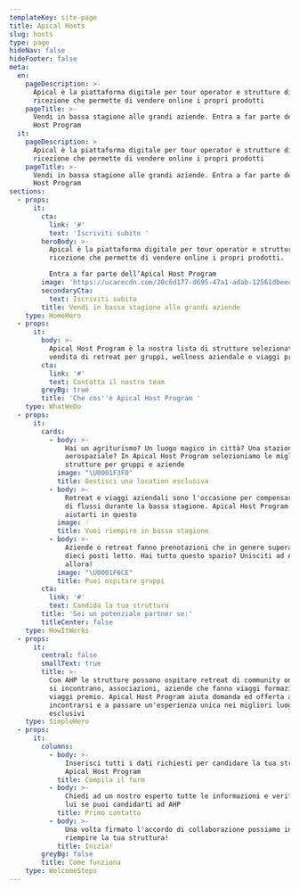 ```yaml
---
templateKey: site-page
title: Apical Hosts
slug: hosts
type: page
hideNav: false
hideFooter: false
meta:
  en:
    pageDescription: >-
      Apical è la piattaforma digitale per tour operator e strutture di
      ricezione che permette di vendere online i propri prodotti 
    pageTitle: >-
      Vendi in bassa stagione alle grandi aziende. Entra a far parte dell’Apical
      Host Program
  it:
    pageDescription: >
      Apical è la piattaforma digitale per tour operator e strutture di
      ricezione che permette di vendere online i propri prodotti 
    pageTitle: >-
      Vendi in bassa stagione alle grandi aziende. Entra a far parte dell’Apical
      Host Program
sections:
  - props:
      it:
        cta:
          link: '#'
          text: 'Iscriviti subito '
        heroBody: >-
          Apical è la piattaforma digitale per tour operator e strutture di
          ricezione che permette di vendere online i propri prodotti. 

          Entra a far parte dell’Apical Host Program
        image: 'https://ucarecdn.com/20c6d177-d695-47a1-adab-12561dbeec82/'
        secondaryCta:
          text: Iscriviti subito
        title: Vendi in bassa stagione alle grandi aziende
    type: HomeHero
  - props:
      it:
        body: >-
          Apical Host Program è la nostra lista di strutture selezionate per la
          vendita di retreat per gruppi, wellness aziendale e viaggi premio.
        cta:
          link: '#'
          text: Contatta il nostro team
        greyBg: true
        title: 'Che cos''è Apical Host Program '
    type: WhatWeDo
  - props:
      it:
        cards:
          - body: >-
              Hai un agriturismo? Un luogo magico in città? Una stazione
              aerospaziale? In Apical Host Program selezioniamo le migliori
              strutture per gruppi e aziende
            image: "\U0001F3F0"
            title: Gestisci una location esclusiva
          - body: >-
              Retreat e viaggi aziendali sono l'occasione per compensare il calo
              di flussi durante la bassa stagione. Apical Host Program può
              aiutarti in questo
            image: ☝
            title: Vuoi riempire in bassa stagione
          - body: >-
              Aziende o retreat fanno prenotazioni che in genere superano i
              dieci posti letto. Hai tutto questo spazio? Unisciti ad AHP
              allora! 
            image: "\U0001F6CE"
            title: Puoi ospitare gruppi
        cta:
          link: '#'
          text: Candida la tua struttura
        title: 'Sei un potenziale partner se:'
        titleCenter: false
    type: HowItWorks
  - props:
      it:
        central: false
        smallText: true
        title: >-
          Con AHP le strutture possono ospitare retreat di community online che
          si incontrano, associazioni, aziende che fanno viaggi formazione o
          viaggi premio. Apical Host Program aiuta domanda ed offerta ad
          incontrarsi e a passare un'esperienza unica nei migliori luoghi
          esclusivi
    type: SimpleHero
  - props:
      it:
        columns:
          - body: >-
              Inserisci tutti i dati richiesti per candidare la tua struttura ad
              Apical Host Program
            title: Compila il form
          - body: >-
              Chiedi ad un nostro esperto tutte le informazioni e verifica con
              lui se puoi candidarti ad AHP
            title: Primo contatto
          - body: >-
              Una volta firmato l'accordo di collaborazione possiamo iniziare a
              riempire la tua struttura! 
            title: Inizia!
        greyBg: false
        title: Come funziona
    type: WelcomeSteps
---
```



